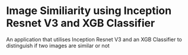 # Image Similiarity using Inception Resnet V3 and XGB Classifier
An application that utilises Inception Resnet V3 and an XGB Classifier to distinguish if two images are similar or not
